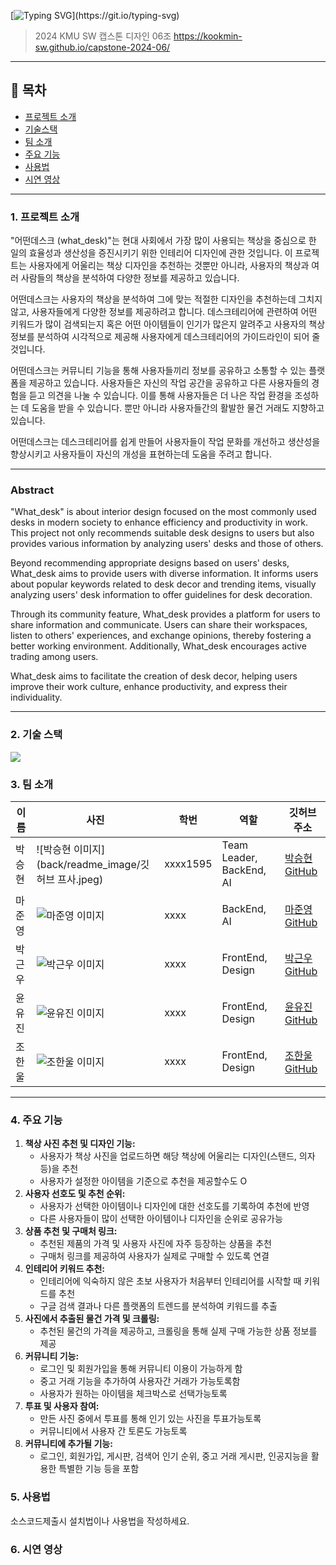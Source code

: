 [![Typing SVG](https://readme-typing-svg.demolab.com?font=Fira+Code&pause=1000&color=A16D07&random=false&width=435&lines=%EC%9D%B4+%EC%B1%85%EC%83%81+%EC%96%B4%EB%96%A4%EB%8D%B0%3F+++%EC%96%B4%EB%96%A4%EB%8D%B0%EC%8A%A4%ED%81%AC(what_desk))](https://git.io/typing-svg)

> 2024 KMU SW 캡스톤 디자인 06조
> https://kookmin-sw.github.io/capstone-2024-06/

---

## 📔 목차

- [ 프로젝트 소개](#-프로젝트-소개)
- [ 기술스택](#-기술-스택)
- [ 팀 소개](#-팀-소개)
- [ 주요 기능](#-주요-기능)
- [ 사용법](#-사용법)
- [ 시연 영상](#-시연-영상)

---

### 1. 프로젝트 소개
"어떤데스크 (what_desk)"는 현대 사회에서 가장 많이 사용되는 책상을 중심으로 한 일의 효율성과 생산성을 증진시키기 위한 인테리어 디자인에 관한 것입니다. 이 프로젝트는 사용자에게 어울리는 책상 디자인을 추천하는 것뿐만 아니라, 사용자의 책상과 여러 사람들의 책상을 분석하여 다양한 정보를 제공하고 있습니다.

어떤데스크는 사용자의 책상을 분석하여 그에 맞는 적절한 디자인을 추천하는데 그치지 않고, 사용자들에게 다양한 정보를 제공하려고 합니다. 데스크테리어에 관련하여 어떤 키워드가 많이 검색되는지 혹은 어떤 아이템들이 인기가 많은지 알려주고 사용자의 책상 정보를 분석하여 시각적으로 제공해 사용자에게 데스크테리어의 가이드라인이 되어 줄 것입니다.

어떤데스크는 커뮤니티 기능을 통해 사용자들끼리 정보를 공유하고 소통할 수 있는 플랫폼을 제공하고 있습니다. 사용자들은 자신의 작업 공간을 공유하고 다른 사용자들의 경험을 듣고 의견을 나눌 수 있습니다. 이를 통해 사용자들은 더 나은 작업 환경을 조성하는 데 도움을 받을 수 있습니다. 뿐만 아니라 사용자들간의 활발한 물건 거래도 지향하고 있습니다.
 
어떤데스크는 데스크테리어를 쉽게 만들어 사용자들이 작업 문화를 개선하고 생산성을 향상시키고 사용자들이 자신의 개성을 표현하는데 도움을 주려고 합니다.

---
### Abstract
"What_desk" is about interior design focused on the most commonly used desks in modern society to enhance efficiency and productivity in work. This project not only recommends suitable desk designs to users but also provides various information by analyzing users' desks and those of others.

Beyond recommending appropriate designs based on users' desks, What_desk aims to provide users with diverse information. It informs users about popular keywords related to desk decor and trending items, visually analyzing users' desk information to offer guidelines for desk decoration.

Through its community feature, What_desk provides a platform for users to share information and communicate. Users can share their workspaces, listen to others' experiences, and exchange opinions, thereby fostering a better working environment. Additionally, What_desk encourages active trading among users.

What_desk aims to facilitate the creation of desk decor, helping users improve their work culture, enhance productivity, and express their individuality.

---

### 2. 기술 스택

<img src="https://img.shields.io/badge/python-3776AB?style=for-the-badge&logo=python&logoColor=white"> 

### 3. 팀 소개

| 이름 | 사진 | 학번 | 역할 | 깃허브 주소 |
|---|---|---|---|---|
| 박승현 | ![박승현 이미지](back/readme_image/깃허브 프사.jpeg) | xxxx1595 | Team Leader, BackEnd, AI | [박승현 GitHub](https://github.com/gustmdqkr321) |
| 마준영 | ![마준영 이미지](마준영_이미지_URL) | xxxx | BackEnd, AI | [마준영 GitHub](마준영_GitHub_URL) |
| 박근우 | ![박근우 이미지](박근우_이미지_URL) | xxxx | FrontEnd, Design | [박근우 GitHub](박근우_GitHub_URL) |
| 윤유진 | ![윤유진 이미지](윤유진_이미지_URL) | xxxx | FrontEnd, Design | [윤유진 GitHub](윤유진_GitHub_URL) |
| 조한울 | ![조한울 이미지](조한울_이미지_URL) | xxxx | FrontEnd, Design | [조한울 GitHub](조한울_GitHub_URL) |

---

### 4. 주요 기능

  1. **책상 사진 추천 및 디자인 기능:**
      - 사용자가 책상 사진을 업로드하면 해당 책상에 어울리는 디자인(스탠드, 의자 등)을 추천
      - 사용자가 설정한 아이템을 기준으로 추천을 제공할수도 O
  2. **사용자 선호도 및 추천 순위:**
      - 사용자가 선택한 아이템이나 디자인에 대한 선호도를 기록하여 추천에 반영
      - 다른 사용자들이 많이 선택한 아이템이나 디자인을 순위로 공유가능
  3. **상품 추천 및 구매처 링크:**
      - 추천된 제품의 가격 및 사용자 사진에 자주 등장하는 상품을 추천
      - 구매처 링크를 제공하여 사용자가 실제로 구매할 수 있도록 연결
  4. **인테리어 키워드 추천:**
      - 인테리어에 익숙하지 않은 초보 사용자가 처음부터 인테리어를 시작할 때 키워드를 추천
      - 구글 검색 결과나 다른 플랫폼의 트렌드를 분석하여 키워드를 추출
  5. **사진에서 추출된 물건 가격 및 크롤링:**
      - 추천된 물건의 가격을 제공하고, 크롤링을 통해 실제 구매 가능한 상품 정보를 제공
  6. **커뮤니티 기능:**
      - 로그인 및 회원가입을 통해 커뮤니티 이용이 가능하게 함
      - 중고 거래 기능을 추가하여 사용자간 거래가 가능토록함
      - 사용자가 원하는 아이템을 체크박스로 선택가능토록
  7. **투표 및 사용자 참여:**
      - 만든 사진 중에서 투표를 통해 인기 있는 사진을 투표가능토록
      - 커뮤니티에서  사용자 간 토론도 가능토록
  8. **커뮤니티에 추가될 기능:**
      - 로그인, 회원가입, 게시판, 검색어 인기 순위, 중고 거래 게시판, 인공지능을 활용한 특별한 기능 등을 포함

### 5. 사용법

소스코드제출시 설치법이나 사용법을 작성하세요.

### 6. 시연 영상